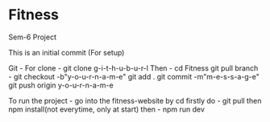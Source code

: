 # Fitness
Sem-6 Project

This is an initial commit (For setup)

Git - 
For clone - git clone g-i-t-h-u-b-u-r-l
Then - cd Fitness
git pull
branch - git checkout -b"y-o-u-r-n-a-m-e"
git add .
git commit -m"m-e-s-s-a-g-e"
git push origin y-o-u-r-n-a-m-e


To run the project - 
go into the fitness-website by cd
firstly do - git pull
then npm install(not everytime, only at start)
then - npm run dev